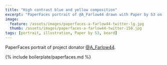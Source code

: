 ```yaml
---
title: "High contrast blue and yellow composition"
excerpt: "PaperFaces portrait of @A_Farlow44 drawn with Paper by 53 on an iPad."
image: 
  feature: /assets/images/paperfaces-a-farlow44-twitter-lg.jpg
  thumb: /assets/images/paperfaces-a-farlow44-twitter-150.jpg
tags: [portrait, illustration, Paper by 53, beard]
---
```


PaperFaces portrait of project donator [@A_Farlow44](http://twitter.com/A_Farlow44).

{% include boilerplate/paperfaces.md %}
